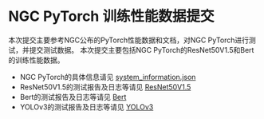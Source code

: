 <!-- omit in toc -->
# NGC PyTorch 训练性能数据提交

本次提交主要参考NGC公布的PyTorch性能数据和文档，对NGC PyTorch进行测试，并提交测试数据。
本次提交主要包括NGC PyTorch的ResNet50V1.5和Bert的训练性能数据。

- NGC PyTorch的具体信息请见 [system_information.json](./system_information.json)
- ResNet50V1.5的测试报告及日志等请见 [ResNet50V1.5](./resnet50/code/README.md)
- Bert的测试报告及日志等请见 [Bert](./bert/code/README.md)
- YOLOv3的测试报告及日志等请见 [YOLOv3](./yolov3/code/README.md)
